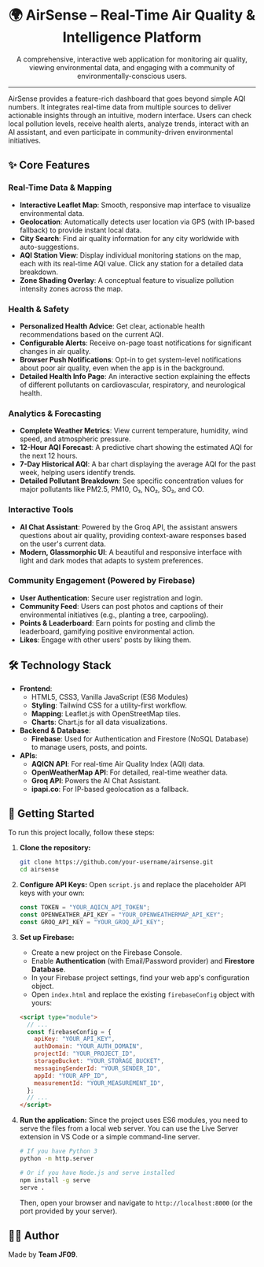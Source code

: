 <div align="center">
  <h1 align="center">
    🌍 AirSense – Real-Time Air Quality & Intelligence Platform
  </h1>
  <p align="center">
    A comprehensive, interactive web application for monitoring air quality, viewing environmental data, and engaging with a community of environmentally-conscious users.
  </p>
</div>

---

AirSense provides a feature-rich dashboard that goes beyond simple AQI numbers. It integrates real-time data from multiple sources to deliver actionable insights through an intuitive, modern interface. Users can check local pollution levels, receive health alerts, analyze trends, interact with an AI assistant, and even participate in community-driven environmental initiatives.

## ✨ Core Features

### Real-Time Data & Mapping

- **Interactive Leaflet Map**: Smooth, responsive map interface to visualize environmental data.
- **Geolocation**: Automatically detects user location via GPS (with IP-based fallback) to provide instant local data.
- **City Search**: Find air quality information for any city worldwide with auto-suggestions.
- **AQI Station View**: Display individual monitoring stations on the map, each with its real-time AQI value. Click any station for a detailed data breakdown.
- **Zone Shading Overlay**: A conceptual feature to visualize pollution intensity zones across the map.

### Health & Safety

- **Personalized Health Advice**: Get clear, actionable health recommendations based on the current AQI.
- **Configurable Alerts**: Receive on-page toast notifications for significant changes in air quality.
- **Browser Push Notifications**: Opt-in to get system-level notifications about poor air quality, even when the app is in the background.
- **Detailed Health Info Page**: An interactive section explaining the effects of different pollutants on cardiovascular, respiratory, and neurological health.

### Analytics & Forecasting

- **Complete Weather Metrics**: View current temperature, humidity, wind speed, and atmospheric pressure.
- **12-Hour AQI Forecast**: A predictive chart showing the estimated AQI for the next 12 hours.
- **7-Day Historical AQI**: A bar chart displaying the average AQI for the past week, helping users identify trends.
- **Detailed Pollutant Breakdown**: See specific concentration values for major pollutants like PM2.5, PM10, O₃, NO₂, SO₂, and CO.

### Interactive Tools

- **AI Chat Assistant**: Powered by the Groq API, the assistant answers questions about air quality, providing context-aware responses based on the user's current data.
- **Modern, Glassmorphic UI**: A beautiful and responsive interface with light and dark modes that adapts to system preferences.

### Community Engagement (Powered by Firebase)

- **User Authentication**: Secure user registration and login.
- **Community Feed**: Users can post photos and captions of their environmental initiatives (e.g., planting a tree, carpooling).
- **Points & Leaderboard**: Earn points for posting and climb the leaderboard, gamifying positive environmental action.
- **Likes**: Engage with other users' posts by liking them.

## 🛠️ Technology Stack

- **Frontend**:
  - HTML5, CSS3, Vanilla JavaScript (ES6 Modules)
  - **Styling**: Tailwind CSS for a utility-first workflow.
  - **Mapping**: Leaflet.js with OpenStreetMap tiles.
  - **Charts**: Chart.js for all data visualizations.
- **Backend & Database**:
  - **Firebase**: Used for Authentication and Firestore (NoSQL Database) to manage users, posts, and points.
- **APIs**:
  - **AQICN API**: For real-time Air Quality Index (AQI) data.
  - **OpenWeatherMap API**: For detailed, real-time weather data.
  - **Groq API**: Powers the AI Chat Assistant.
  - **ipapi.co**: For IP-based geolocation as a fallback.

## 🚀 Getting Started

To run this project locally, follow these steps:

1.  **Clone the repository:**

    ```bash
    git clone https://github.com/your-username/airsense.git
    cd airsense
    ```

2.  **Configure API Keys:**
    Open `script.js` and replace the placeholder API keys with your own:

    ```javascript
    const TOKEN = "YOUR_AQICN_API_TOKEN";
    const OPENWEATHER_API_KEY = "YOUR_OPENWEATHERMAP_API_KEY";
    const GROQ_API_KEY = "YOUR_GROQ_API_KEY";
    ```

3.  **Set up Firebase:**

    - Create a new project on the Firebase Console.
    - Enable **Authentication** (with Email/Password provider) and **Firestore Database**.
    - In your Firebase project settings, find your web app's configuration object.
    - Open `index.html` and replace the existing `firebaseConfig` object with yours:

    ```html
    <script type="module">
      // ...
      const firebaseConfig = {
        apiKey: "YOUR_API_KEY",
        authDomain: "YOUR_AUTH_DOMAIN",
        projectId: "YOUR_PROJECT_ID",
        storageBucket: "YOUR_STORAGE_BUCKET",
        messagingSenderId: "YOUR_SENDER_ID",
        appId: "YOUR_APP_ID",
        measurementId: "YOUR_MEASUREMENT_ID",
      };
      // ...
    </script>
    ```

4.  **Run the application:**
    Since the project uses ES6 modules, you need to serve the files from a local web server. You can use the Live Server extension in VS Code or a simple command-line server.

    ```bash
    # If you have Python 3
    python -m http.server

    # Or if you have Node.js and serve installed
    npm install -g serve
    serve .
    ```

    Then, open your browser and navigate to `http://localhost:8000` (or the port provided by your server).

## 🧑‍💻 Author

Made by **Team JF09**.
